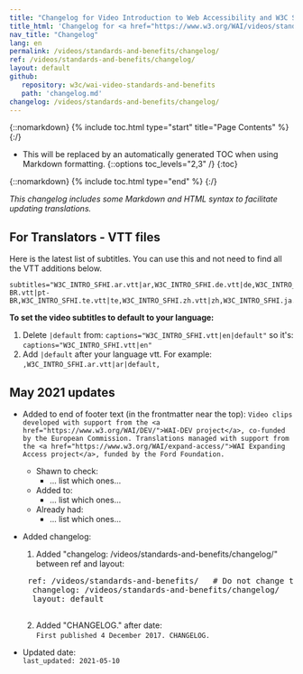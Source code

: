 ```yaml
---
title: "Changelog for Video Introduction to Web Accessibility and W3C Standards"
title_html: 'Changelog for <a href="https://www.w3.org/WAI/videos/standards-and-benefits/">Video Introduction to Web Accessibility and W3C Standards</a>'
nav_title: "Changelog"
lang: en
permalink: /videos/standards-and-benefits/changelog/
ref: /videos/standards-and-benefits/changelog/
layout: default
github:
   repository: w3c/wai-video-standards-and-benefits
   path: 'changelog.md'
changelog: /videos/standards-and-benefits/changelog/
---
```


{::nomarkdown}
{% include toc.html type="start" title="Page Contents" %}
{:/}

- This will be replaced by an automatically generated TOC when using Markdown formatting.
{::options toc_levels="2,3" /}
{:toc}

{::nomarkdown}
{% include toc.html type="end" %}
{:/}

_This changelog includes some Markdown and HTML syntax to facilitate updating translations._

## For Translators - VTT files

Here is the latest list of subtitles. You can use this and not need to find all the VTT additions below.

```
subtitles="W3C_INTRO_SFHI.ar.vtt|ar,W3C_INTRO_SFHI.de.vtt|de,W3C_INTRO_SFHI.es.vtt|es,W3C_INTRO_SFHI.fr.vtt|fr,W3C_INTRO_SFHI.gu.vtt|gu,W3C_INTRO_SFHI.hi.vtt|hi,W3C_INTRO_SFHI.kok.vtt|kok,W3C_INTRO_SFHI.ko.vtt|ko,W3C_INTRO_SFHI.ml.vtt|ml,W3C_INTRO_SFHI.mr.vtt|mr,W3C_INTRO_SFHI.nl.vtt|nl,W3C_INTRO_SFHI.pt-BR.vtt|pt-BR,W3C_INTRO_SFHI.te.vtt|te,W3C_INTRO_SFHI.zh.vtt|zh,W3C_INTRO_SFHI.ja.vtt|ja,W3C_INTRO_SFHI.it.vtt|it,W3C_INTRO_SFHI.hu.vtt|hu,W3C_INTRO_SFHI.el.vtt|el,W3C_INTRO_SFHI.ru.vtt|ru,W3C_INTRO_SFHI.cs.vtt|cs,W3C_INTRO_SFHI.id.vtt|id,W3C_INTRO_SFHI.fa.vtt|fa"
```

**To set the video subtitles to default to your language:**
1. Delete ```|default``` from: ``` captions="W3C_INTRO_SFHI.vtt|en|default" ``` so it's:<br>```captions="W3C_INTRO_SFHI.vtt|en" ```
2. Add ```|default``` after your language vtt. For example:<br>``` ,W3C_INTRO_SFHI.ar.vtt|ar|default, ```

## May 2021 updates

* Added to end of footer text (in the frontmatter near the top): ```Video clips developed with support from the <a href="https://www.w3.org/WAI/DEV/">WAI-DEV project</a>, co-funded by the European Commission. Translations managed with support from the <a href="https://www.w3.org/WAI/expand-access/">WAI Expanding Access project</a>, funded by the Ford Foundation.```
  * Shawn to check:
    * ... list which ones...
  * Added to:
    * ... list which ones...
  * Already had:
    * ... list which ones...
* Added changelog:
  1. Added "changelog: /videos/standards-and-benefits/changelog/" between ref and layout:
   <pre>
   ref: /videos/standards-and-benefits/   # Do not change this
	changelog: /videos/standards-and-benefits/changelog/
	layout: default
   </pre>
  2. Added "CHANGELOG." after date:<br>
   ```First published 4 December 2017. CHANGELOG.```

* Updated date:<br>
  ```last_updated: 2021-05-10```
